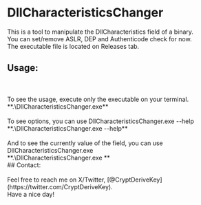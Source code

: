 # DllCharacteristicsChanger

This is a tool to manipulate the DllCharacteristics field of a binary.
</br>You can set/remove ASLR, DEP and Authenticode check for now.
</br>The executable file is located on Releases tab.
</br>
## Usage:
</br>
</br>To see the usage, execute only the executable on your terminal.</br>
**.\DllCharacteristicsChanger.exe**
</br>
</br>To see options, you can use  DllCharacteristicsChanger.exe --help</br>
**.\DllCharacteristicsChanger.exe --help**
</br>
</br>And to see the currently value of the field, you can use DllCharacteristicsChanger.exe <executable.exe></br>
**.\DllCharacteristicsChanger.exe <executable.exe>**
</br>
## Contact:
</br>
</br>Feel free to reach me on X/Twitter, [@CryptDeriveKey](https://twitter.com/CryptDeriveKey).
</br>Have a nice day!
